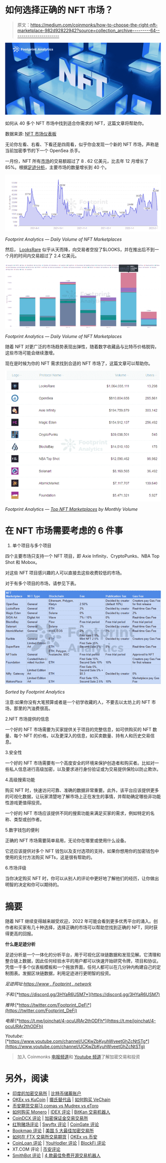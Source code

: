 # 如何选择正确的 NFT 市场？

> 原文：<https://medium.com/coinmonks/how-to-choose-the-right-nft-marketplace-982d92822942?source=collection_archive---------64----------------------->

![](img/73c344f6ae5d7bc434e1d45294fb2ecc.png)

如何从 40 多个 NFT 市场中找到适合你需求的 NFT，这篇文章将帮助你。

数据来源: [NFT 市场仪表板](https://www.footprint.network/guest/dashboard/nft-marketplace-dashboard-fp-97271bbe-5092-4469-b1b6-0e59241023fa?channel=u-DBc983)

无论你左看、右看、下看还是四周看，似乎你会发现一个新的 NFT 市场，声称是当前加密季节的下一个 OpenSea 杀手。

一月份，NFT 所有[市场](https://www.footprint.network/guest/dashboard/nft-marketplace-dashboard-fp-97271bbe-5092-4469-b1b6-0e59241023fa?channel=u-DBc983)的交易额超过了 8 . 62 亿美元，比去年 12 月增长了 85%。根据[足迹分析](https://www.footprint.network/)，主要市场的数量增长到 40 个。

![](img/ff436c3c8adb0e70aaf7de1d1d2979e6.png)

*Footprint Analytics — Daily Volume of NFT Marketplaces*

然后， [LooksRare](https://www.footprint.network/guest/chart/monthly-volume-by-nft-marketplaces-fp-217f7010-54af-4711-b6c2-c48069f1a7c9?channel=u-DBc983) 似乎从天而降，向交易者空投了$LOOKS，并在推出后不到一个月的时间内交易超过了 2.4 亿美元。

![](img/689f7fa14c74a6555faa7e2314c62328.png)

*Footprint Analytics — Daily Volume of NFT Marketplaces*

随着 NFT 对更广泛的市场趋势表现出弹性，随着数字收藏品与比特币价格脱钩，这些市场可能会继续激增。

现在是时候为你的 NFT 需求找到合适的 NFT 市场了，这篇文章可以帮助你。

![](img/eae299fea2c4755a1576604ac47b84a4.png)

*Footprint Analytics —* [*Top NFT Marketplaces*](https://www.footprint.network/guest/chart/top-nft-marketplaces-by-monthly-volume-fp-da65fead-4247-488c-bbe3-e64b4d598513?channel=u-DBc983) *by Monthly Volume*

# 在 NFT 市场需要考虑的 6 件事

1.  单个项目与多个项目

四个主要市场只支持一个 NFT 项目，即 Axie Infinity、CryptoPunks、NBA Top Shot 和 Mobox。

对这些 NFT 项目感兴趣的人可以直接去这些收费较低的市场。

对于有多个项目的市场，请参见下表。

![](img/09d1ac92c3adbb97dc7f1c134ca65d5c.png)

*Sorted by Footprint Analytics*

注意:如果你没有大笔预算或者是一个初学收藏的人，不要去以太坊上的 NFT 市场，那里的汽油费很高。

2.NFT 市场提供的信息

一个好的 NFT 市场需要为买家提供关于项目的完整信息，如可供购买的 NFT 数量、每个 NFT 的价格，以及更深入的信息，如买卖数量、持有人和历史交易信息。

3.安全性

一个好的 NFT 市场需要有一个高度安全的环境来保护创造者和购买者。比如对一些私人信息进行高级加密，以及要求进行身份验证或为交易提供保险以防止欺诈。

4.高级搜索功能

购买 NFT 时，快速访问可靠、准确的数据非常重要。此外，该平台应该提供更多的可视化数据，让玩家清楚地了解市场上正在发生的事情，并帮助确定哪些非功能性游戏更值得投资。

一个好的 NFT 市场应该提供不同的搜索功能来满足买家的需求，例如特定的名称、类型或创作者。

5.数字钱包的便利

正确的 NFT 市场需要简单易用，无论你在哪里或使用什么设备。

它还应该提供对多个 NFT 钱包以及支付选项的支持，如果你想用你的加密钱包中使用的支付方法购买 NFTs，这是很有帮助的。

6.市场评级

当你决定购买 NFT 时，你可以从别人的评论中更好地了解他们的经历，让你做出明智的决定和你可以期待的。

# 摘要

随着 NFT 继续变得越来越受欢迎，2022 年可能会看到更多优秀平台的涌入。创作者和买家有几十种选择，选择正确的市场可以帮助您找到正确的 NFT，同时获得更高的回报。

**什么是足迹分析**

足迹分析是一个一体化的分析平台，用于可视化区块链数据和发现见解。它清理和整合链上数据，因此任何经验水平的用户都可以快速开始研究令牌，项目和协议。凭借一千多个仪表板模板和一个拖放界面，任何人都可以在几分钟内构建自己的定制图表。发掘区块链数据，利用足迹进行更明智的投资。

*足迹网址:*[*https://www . Footprint . network*](https://www.footprint.network/)

*不和:*[*https://discord.gg/3HYaR6USM7*](https://discord.gg/3HYaR6USM7)

*推特:*[*https://twitter.com/Footprint_DeFi*](https://twitter.com/Footprint_DeFi)

*电报:*[*https://t.me/joinchat/4-ocuURAr2thODFh*](https://t.me/joinchat/4-ocuURAr2thODFh)

*Youtube:*[*https://www.youtube.com/channel/UCKwZbKyuhWveetGhZcNtSTg*](https://www.youtube.com/channel/UCKwZbKyuhWveetGhZcNtSTg)

> 加入 Coinmonks [电报频道](https://t.me/coincodecap)和 [Youtube 频道](https://www.youtube.com/c/coinmonks/videos)了解加密交易和投资

# 另外，阅读

*   [印度的加密交易所](/coinmonks/bitcoin-exchange-in-india-7f1fe79715c9) | [比特币储蓄账户](/coinmonks/bitcoin-savings-account-e65b13f92451)
*   [OKEx vs KuCoin](https://coincodecap.com/okex-kucoin) | [摄氏替代品](https://coincodecap.com/celsius-alternatives) | [如何购买 VeChain](https://coincodecap.com/buy-vechain)
*   [币安期货交易](https://coincodecap.com/binance-futures-trading)|[3 comas vs Mudrex vs eToro](https://coincodecap.com/mudrex-3commas-etoro)
*   [如何购买 Monero](https://coincodecap.com/buy-monero) | [IDEX 评论](https://coincodecap.com/idex-review) | [BitKan 交易机器人](https://coincodecap.com/bitkan-trading-bot)
*   [CoinDCX 评论](/coinmonks/coindcx-review-8444db3621a2) | [加密保证金交易交易所](https://coincodecap.com/crypto-margin-trading-exchanges)
*   [红狗赌场评论](https://coincodecap.com/red-dog-casino-review) | [Swyftx 评论](https://coincodecap.com/swyftx-review) | [CoinGate 评论](https://coincodecap.com/coingate-review)
*   [Bookmap 评论](https://coincodecap.com/bookmap-review-2021-best-trading-software) | [美国 5 大最佳加密交易所](https://coincodecap.com/crypto-exchange-usa)
*   [如何在 FTX 交易所交易期货](https://coincodecap.com/ftx-futures-trading) | [OKEx vs 币安](https://coincodecap.com/okex-vs-binance)
*   [CoinLoan 评论](https://coincodecap.com/coinloan-review) | [YouHodler 评论](/coinmonks/youhodler-4-easy-ways-to-make-money-98969b9689f2) | [BlockFi 评论](https://coincodecap.com/blockfi-review)
*   XT.COM 评论 | [币安评论](https://coincodecap.com/xt-com-review)
*   [SmithBot 评论](https://coincodecap.com/smithbot-review) | [4 款最佳免费开源交易机器人](https://coincodecap.com/free-open-source-trading-bots)